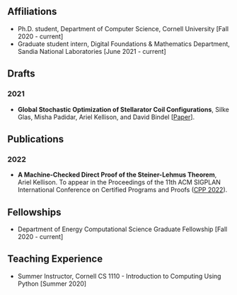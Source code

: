 
## Affiliations 
+ Ph.D. student, Department of Computer Science, Cornell University [Fall 2020 - current]
+ Graduate student intern, Digital Foundations & Mathematics Department, Sandia National Laboratories [June 2021 - current]

## Drafts

### 2021
+  **Global Stochastic Optimization of Stellarator Coil Configurations**, Silke Glas, Misha Padidar, Ariel Kellison, and David Bindel [[Paper](https://arxiv.org/abs/2110.07464)].

## Publications

### 2022

+  **A Machine-Checked Direct Proof of the Steiner-Lehmus Theorem**, Ariel Kellison. To appear in the Proceedings of the 11th ACM SIGPLAN International Conference on Certified Programs and Proofs ([CPP 2022](https://popl22.sigplan.org/home/CPP-2022)).

## Fellowships
+ Department of Energy Computational Science Graduate Fellowship [Fall 2020 - current]

## Teaching Experience 
+ Summer Instructor, Cornell CS 1110 - Introduction to Computing Using Python [Summer 2020]
